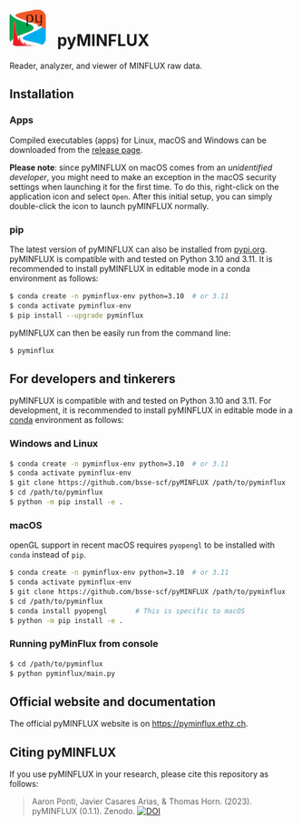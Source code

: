 # ![](pyminflux/ui/assets/Logo_v3_small.png)&nbsp;&nbsp;&nbsp;pyMINFLUX

Reader, analyzer, and viewer of MINFLUX raw data.

## Installation

### Apps

Compiled executables (apps) for Linux, macOS and Windows can be downloaded from the [release page](https://github.com/bsse-scf/pyMINFLUX/releases/latest). 

**Please note**: since pyMINFLUX on macOS comes from an *unidentified developer*, you might need to make an exception in the macOS security settings when launching it for the first time. To do this, right-click on the application icon and select `Open`. After this initial setup, you can simply double-click the icon to launch pyMINFLUX normally.

### pip

The latest version of pyMINFLUX can also be installed from [pypi.org](https://pypi.org/project/pyminflux/). pyMINFLUX is compatible with and tested on Python 3.10 and 3.11. It is recommended to install pyMINFLUX in editable mode in a conda environment as follows:

```sh
$ conda create -n pyminflux-env python=3.10  # or 3.11
$ conda activate pyminflux-env
$ pip install --upgrade pyminflux
```

pyMINFLUX can then be easily run from the command line:

```sh
$ pyminflux
```

## For developers and tinkerers

pyMINFLUX is compatible with and tested on Python 3.10 and 3.11. For development, it is recommended to install pyMINFLUX in editable mode in a [conda](https://docs.conda.io/en/latest/miniconda.html#latest-miniconda-installer-links) environment as follows:

### Windows and Linux

```sh
$ conda create -n pyminflux-env python=3.10  # or 3.11
$ conda activate pyminflux-env
$ git clone https://github.com/bsse-scf/pyMINFLUX /path/to/pyminflux
$ cd /path/to/pyminflux
$ python -m pip install -e .
```

### macOS

openGL support in recent macOS requires `pyopengl` to be installed with `conda` instead of `pip`.

```sh
$ conda create -n pyminflux-env python=3.10  # or 3.11
$ conda activate pyminflux-env
$ git clone https://github.com/bsse-scf/pyMINFLUX /path/to/pyminflux
$ cd /path/to/pyminflux
$ conda install pyopengl       # This is specific to macOS
$ python -m pip install -e .
```

### Running pyMinFlux from console

```sh
$ cd /path/to/pyminflux
$ python pyminflux/main.py
```

## Official website and documentation

The official pyMINFLUX website is on https://pyminflux.ethz.ch.

## Citing pyMINFLUX

If you use pyMINFLUX in your research, please cite this repository as follows:

> Aaron Ponti, Javier Casares Arias, & Thomas Horn. (2023). pyMINFLUX (0.1.1). Zenodo. [![DOI](https://zenodo.org/badge/DOI/10.5281/zenodo.7895501.svg)](https://doi.org/10.5281/zenodo.7895501)



